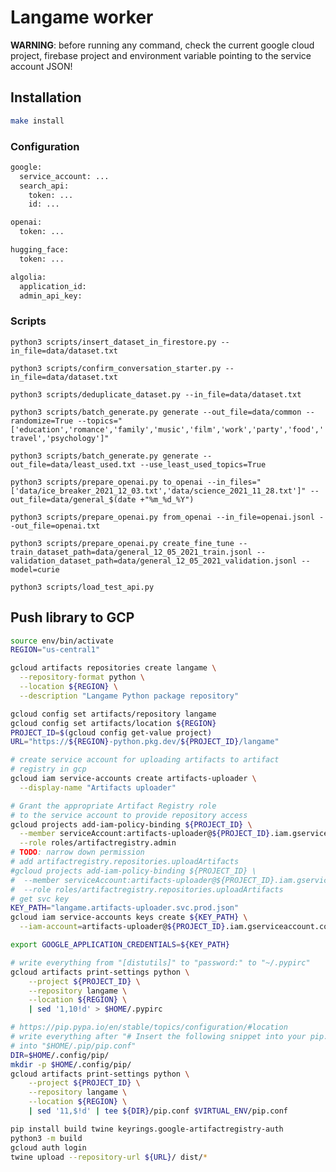 # Langame worker

**WARNING**: before running any command, check the current google cloud project, firebase project and environment variable pointing to the service account JSON!


## Installation

```bash
make install
```

### Configuration

```bash
google:
  service_account: ...
  search_api:
    token: ...
    id: ...

openai:
  token: ...

hugging_face:
  token: ...

algolia:
  application_id:
  admin_api_key:
```

### Scripts

`python3 scripts/insert_dataset_in_firestore.py --in_file=data/dataset.txt`

`python3 scripts/confirm_conversation_starter.py --in_file=data/dataset.txt`

`python3 scripts/deduplicate_dataset.py --in_file=data/dataset.txt`

`python3 scripts/batch_generate.py generate --out_file=data/common --randomize=True --topics="['education','romance','family','music','film','work','party','food','travel','psychology']"`

`python3 scripts/batch_generate.py generate --out_file=data/least_used.txt --use_least_used_topics=True`

`python3 scripts/prepare_openai.py to_openai --in_files="['data/ice_breaker_2021_12_03.txt','data/science_2021_11_28.txt']" --out_file=data/general_$(date +"%m_%d_%Y")`

`python3 scripts/prepare_openai.py from_openai --in_file=openai.jsonl --out_file=openai.txt`

`python3 scripts/prepare_openai.py create_fine_tune --train_dataset_path=data/general_12_05_2021_train.jsonl --validation_dataset_path=data/general_12_05_2021_validation.jsonl --model=curie`

`python3 scripts/load_test_api.py`


## Push library to GCP

```bash
source env/bin/activate
REGION="us-central1"

gcloud artifacts repositories create langame \
  --repository-format python \
  --location ${REGION} \
  --description "Langame Python package repository"

gcloud config set artifacts/repository langame
gcloud config set artifacts/location ${REGION}
PROJECT_ID=$(gcloud config get-value project)
URL="https://${REGION}-python.pkg.dev/${PROJECT_ID}/langame"

# create service account for uploading artifacts to artifact
# registry in gcp
gcloud iam service-accounts create artifacts-uploader \
  --display-name "Artifacts uploader"

# Grant the appropriate Artifact Registry role
# to the service account to provide repository access
gcloud projects add-iam-policy-binding ${PROJECT_ID} \
  --member serviceAccount:artifacts-uploader@${PROJECT_ID}.iam.gserviceaccount.com \
  --role roles/artifactregistry.admin
# TODO: narrow down permission
# add artifactregistry.repositories.uploadArtifacts
#gcloud projects add-iam-policy-binding ${PROJECT_ID} \
#  --member serviceAccount:artifacts-uploader@${PROJECT_ID}.iam.gserviceaccount.com \
#  --role roles/artifactregistry.repositories.uploadArtifacts
# get svc key
KEY_PATH="langame.artifacts-uploader.svc.prod.json"
gcloud iam service-accounts keys create ${KEY_PATH} \
  --iam-account=artifacts-uploader@${PROJECT_ID}.iam.gserviceaccount.com

export GOOGLE_APPLICATION_CREDENTIALS=${KEY_PATH}

# write everything from "[distutils]" to "password:" to "~/.pypirc"
gcloud artifacts print-settings python \
    --project ${PROJECT_ID} \
    --repository langame \
    --location ${REGION} \
    | sed '1,10!d' > $HOME/.pypirc

# https://pip.pypa.io/en/stable/topics/configuration/#location
# write everything after "# Insert the following snippet into your pip.conf"
# into "$HOME/.pip/pip.conf"
DIR=$HOME/.config/pip/
mkdir -p $HOME/.config/pip/
gcloud artifacts print-settings python \
    --project ${PROJECT_ID} \
    --repository langame \
    --location ${REGION} \
    | sed '11,$!d' | tee ${DIR}/pip.conf $VIRTUAL_ENV/pip.conf

pip install build twine keyrings.google-artifactregistry-auth
python3 -m build
gcloud auth login
twine upload --repository-url ${URL}/ dist/*
```
